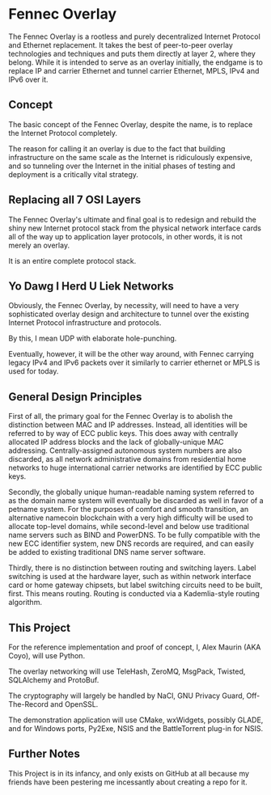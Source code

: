Fennec Overlay
==============

The Fennec Overlay is a rootless and purely decentralized Internet Protocol and Ethernet replacement.
It takes the best of peer-to-peer overlay technologies and techniques and puts them directly 
at layer 2, where they belong. While it is intended to serve as an overlay initially, the endgame
is to replace IP and carrier Ethernet and tunnel carrier Ethernet, MPLS, IPv4 and IPv6 over it.


Concept
-------

The basic concept of the Fennec Overlay, despite the name, is to replace the Internet Protocol completely.

The reason for calling it an overlay is due to the fact that building infrastructure 
on the same scale as the Internet is ridiculously expensive, and so tunneling over the Internet 
in the initial phases of testing and deployment is a critically vital strategy.


Replacing all 7 OSI Layers
--------------------------

The Fennec Overlay's ultimate and final goal is to redesign and rebuild the shiny new Internet
protocol stack from the physical network interface cards all of the way up 
to application layer protocols, in other words, it is not merely an overlay.

It is an entire complete protocol stack.


Yo Dawg I Herd U Liek Networks
------------------------------

Obviously, the Fennec Overlay, by necessity, will need to have a very sophisticated overlay
design and architecture to tunnel over the existing Internet Protocol infrastructure and protocols.

By this, I mean UDP with elaborate hole-punching.

Eventually, however, it will be the other way around, with Fennec carrying 
legacy IPv4 and IPv6 packets over it similarly to carrier ethernet or MPLS is used for today.


General Design Principles
-------------------------

First of all, the primary goal for the Fennec Overlay is to abolish the distinction 
between MAC and IP addresses. Instead, all identities will be referred to by way of ECC public keys.
This does away with centrally allocated IP address blocks and the lack of globally-unique MAC addressing.
Centrally-assigned autonomous system numbers are also discarded, as all network administrative domains
from residential home networks to huge international carrier networks are identified by ECC public keys.

Secondly, the globally unique human-readable naming system referred to as the domain name system 
will eventually be discarded as well in favor of a petname system.
For the purposes of comfort and smooth transition, an alternative namecoin blockchain with a very high
difficulty will be used to allocate top-level domains, while second-level and below use traditional
name servers such as BIND and PowerDNS. To be fully compatible with the new ECC identifier system,
new DNS records are required, and can easily be added to existing traditional DNS name server software.

Thirdly, there is no distinction between routing and switching layers. Label switching is used 
at the hardware layer, such as within network interface card or home gateway chipsets, but
label switching circuits need to be built, first. This means routing. Routing is conducted via
a Kademlia-style routing algorithm. 


This Project
------------

For the reference implementation and proof of concept, I, Alex Maurin (AKA Coyo), will use Python.

The overlay networking will use TeleHash, ZeroMQ, MsgPack, Twisted, SQLAlchemy and ProtoBuf.

The cryptography will largely be handled by NaCl, GNU Privacy Guard, Off-The-Record and OpenSSL.

The demonstration application will use CMake, wxWidgets, possibly GLADE, and for Windows ports, Py2Exe, 
NSIS and the BattleTorrent plug-in for NSIS.

Further Notes
-------------

This Project is in its infancy, and only exists on GitHub at all because my friends have been 
pestering me incessantly about creating a repo for it.
